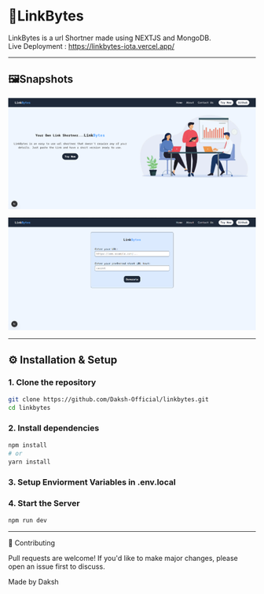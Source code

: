 # 🔗LinkBytes
LinkBytes is a url Shortner made using NEXTJS and MongoDB.<br>
Live Deployment : https://linkbytes-iota.vercel.app/

---

## 🖼️Snapshots

![Home Page](public/ss1.png)

![Login Page](public/ss2.png)

---

## ⚙️ Installation & Setup

### 1. Clone the repository
```bash
git clone https://github.com/Daksh-Official/linkbytes.git
cd linkbytes
```
### 2. Install dependencies
```bash
npm install
# or
yarn install
```
### 3. Setup Enviorment Variables in .env.local
### 4. Start the Server
```bash
npm run dev
```

---

🤝 Contributing

Pull requests are welcome! If you'd like to make major changes, please open an issue first to discuss.

Made by Daksh
